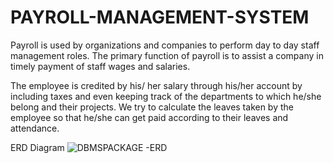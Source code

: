 # PAYROLL-MANAGEMENT-SYSTEM
Payroll is used by organizations and companies to perform day to day staff management roles. The primary function of payroll is to assist a company in timely payment of staff wages and salaries. 

The employee is credited by his/ her salary through his/her account by including taxes and even keeping track of the departments to which he/she belong and their projects. We try to calculate the leaves taken by the employee so that he/she can get paid according to their leaves and attendance.


ERD Diagram
![DBMSPACKAGE -ERD](https://user-images.githubusercontent.com/97245764/213715042-fd59247b-6f35-4296-844d-27696d88c485.png)

